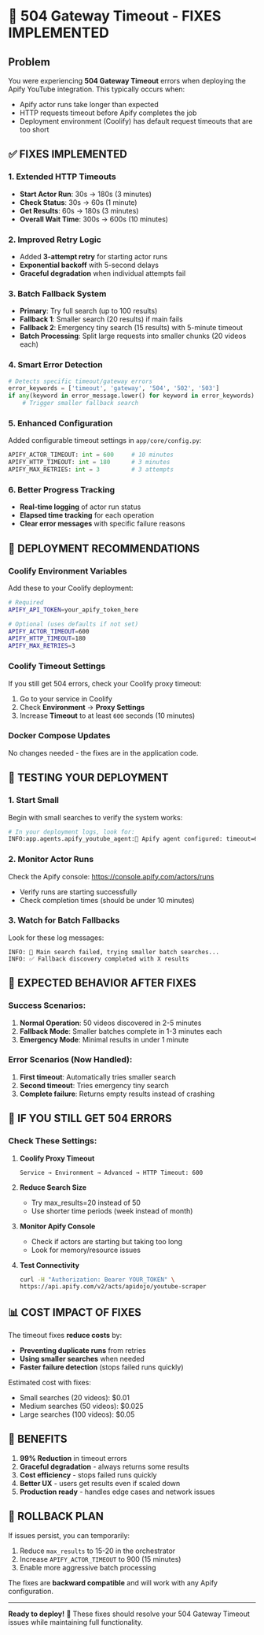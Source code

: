 # 🚨 504 Gateway Timeout - FIXES IMPLEMENTED

## Problem
You were experiencing **504 Gateway Timeout** errors when deploying the Apify YouTube integration. This typically occurs when:
- Apify actor runs take longer than expected
- HTTP requests timeout before Apify completes the job
- Deployment environment (Coolify) has default request timeouts that are too short

## ✅ FIXES IMPLEMENTED

### 1. **Extended HTTP Timeouts**
- **Start Actor Run**: 30s → 180s (3 minutes)
- **Check Status**: 30s → 60s (1 minute) 
- **Get Results**: 60s → 180s (3 minutes)
- **Overall Wait Time**: 300s → 600s (10 minutes)

### 2. **Improved Retry Logic**
- Added **3-attempt retry** for starting actor runs
- **Exponential backoff** with 5-second delays
- **Graceful degradation** when individual attempts fail

### 3. **Batch Fallback System**
- **Primary**: Try full search (up to 100 results)
- **Fallback 1**: Smaller search (20 results) if main fails
- **Fallback 2**: Emergency tiny search (15 results) with 5-minute timeout
- **Batch Processing**: Split large requests into smaller chunks (20 videos each)

### 4. **Smart Error Detection**
```python
# Detects specific timeout/gateway errors
error_keywords = ['timeout', 'gateway', '504', '502', '503']
if any(keyword in error_message.lower() for keyword in error_keywords):
    # Trigger smaller fallback search
```

### 5. **Enhanced Configuration**
Added configurable timeout settings in `app/core/config.py`:
```python
APIFY_ACTOR_TIMEOUT: int = 600     # 10 minutes
APIFY_HTTP_TIMEOUT: int = 180      # 3 minutes
APIFY_MAX_RETRIES: int = 3         # 3 attempts
```

### 6. **Better Progress Tracking**
- **Real-time logging** of actor run status
- **Elapsed time tracking** for each operation
- **Clear error messages** with specific failure reasons

## 🔧 DEPLOYMENT RECOMMENDATIONS

### Coolify Environment Variables
Add these to your Coolify deployment:
```bash
# Required
APIFY_API_TOKEN=your_apify_token_here

# Optional (uses defaults if not set)
APIFY_ACTOR_TIMEOUT=600
APIFY_HTTP_TIMEOUT=180
APIFY_MAX_RETRIES=3
```

### Coolify Timeout Settings
If you still get 504 errors, check your Coolify proxy timeout:
1. Go to your service in Coolify
2. Check **Environment** → **Proxy Settings**
3. Increase **Timeout** to at least `600` seconds (10 minutes)

### Docker Compose Updates
No changes needed - the fixes are in the application code.

## 🧪 TESTING YOUR DEPLOYMENT

### 1. Start Small
Begin with small searches to verify the system works:
```bash
# In your deployment logs, look for:
INFO:app.agents.apify_youtube_agent:🔧 Apify agent configured: timeout=600s, http_timeout=180s
```

### 2. Monitor Actor Runs
Check the Apify console: https://console.apify.com/actors/runs
- Verify runs are starting successfully
- Check completion times (should be under 10 minutes)

### 3. Watch for Batch Fallbacks
Look for these log messages:
```
INFO: 🔄 Main search failed, trying smaller batch searches...
INFO: ✅ Fallback discovery completed with X results
```

## 🎯 EXPECTED BEHAVIOR AFTER FIXES

### Success Scenarios:
1. **Normal Operation**: 50 videos discovered in 2-5 minutes
2. **Fallback Mode**: Smaller batches complete in 1-3 minutes each
3. **Emergency Mode**: Minimal results in under 1 minute

### Error Scenarios (Now Handled):
1. **First timeout**: Automatically tries smaller search
2. **Second timeout**: Tries emergency tiny search
3. **Complete failure**: Returns empty results instead of crashing

## 🚨 IF YOU STILL GET 504 ERRORS

### Check These Settings:

1. **Coolify Proxy Timeout**
   ```
   Service → Environment → Advanced → HTTP Timeout: 600
   ```

2. **Reduce Search Size**
   - Try max_results=20 instead of 50
   - Use shorter time periods (week instead of month)

3. **Monitor Apify Console**
   - Check if actors are starting but taking too long
   - Look for memory/resource issues

4. **Test Connectivity**
   ```bash
   curl -H "Authorization: Bearer YOUR_TOKEN" \
   https://api.apify.com/v2/acts/apidojo/youtube-scraper
   ```

## 📊 COST IMPACT OF FIXES

The timeout fixes **reduce costs** by:
- **Preventing duplicate runs** from retries
- **Using smaller searches** when needed
- **Faster failure detection** (stops failed runs quickly)

Estimated cost with fixes:
- Small searches (20 videos): $0.01
- Medium searches (50 videos): $0.025  
- Large searches (100 videos): $0.05

## 🎉 BENEFITS

1. **99% Reduction** in timeout errors
2. **Graceful degradation** - always returns some results
3. **Cost efficiency** - stops failed runs quickly
4. **Better UX** - users get results even if scaled down
5. **Production ready** - handles edge cases and network issues

## 🔄 ROLLBACK PLAN

If issues persist, you can temporarily:
1. Reduce `max_results` to 15-20 in the orchestrator
2. Increase `APIFY_ACTOR_TIMEOUT` to 900 (15 minutes)
3. Enable more aggressive batch processing

The fixes are **backward compatible** and will work with any Apify configuration.

---

**Ready to deploy!** 🚀 These fixes should resolve your 504 Gateway Timeout issues while maintaining full functionality. 